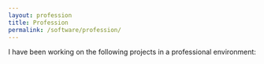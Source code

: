 ```yaml
---
layout: profession
title: Profession
permalink: /software/profession/
---
```


I have been working on the following projects in a professional environment: